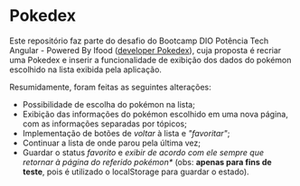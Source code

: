 # Pokedex

Este repositório faz parte do desafio do Bootcamp DIO Potência Tech Angular - Powered By Ifood ([developer Pokedex](https://github.com/RenanJPaula/js-developer-pokedex.git)), cuja proposta é recriar uma Pokedex e inserir a funcionalidade de exibição dos dados do pokémon escolhido na lista exibida pela aplicação.

Resumidamente, foram feitas as seguintes alterações:
 - Possibilidade de escolha do pokémon na lista;
 - Exibição das informações do pokémon escolhido em uma nova página, com as informações separadas por tópicos;
 - Implementação de botões de _voltar_ à lista e _"favoritar"_;
 - Continuar a lista de onde parou pela última vez;
 - Guardar o status _favorito_ e _exibir de acordo com ele sempre que retornar à página do referido pokémon*_ (obs: **apenas para fins de teste**, pois é utilizado o localStorage para guardar o estado).

